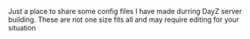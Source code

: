 Just a place to share some config files I have made durring DayZ server building. These are not one size fits all and may require editing for your situation
